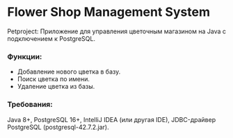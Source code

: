 # Flower Shop Management System


Petproject: 
Приложение для управления цветочным магазином на Java с подключением к PostgreSQL.

### Функции:
- Добавление нового цветка в базу.
- Поиск цветка по имени.
- Удаление цветка из базы.
  
### Требования:
Java 8+,
PostgreSQL 16+,
IntelliJ IDEA (или другая IDE),
JDBC-драйвер PostgreSQL (postgresql-42.7.2.jar).
